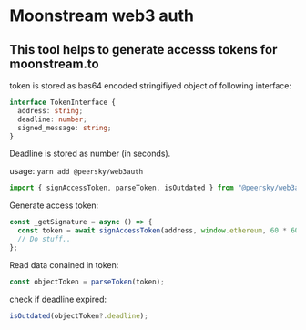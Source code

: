 # Moonstream web3 auth

## This tool helps to generate accesss tokens for moonstream.to

token is stored as bas64 encoded stringifiyed object of following interface:

```ts
interface TokenInterface {
  address: string;
  deadline: number;
  signed_message: string;
}
```
Deadline is stored as number (in seconds).

usage:
`yarn add @peersky/web3auth`

```js
import { signAccessToken, parseToken, isOutdated } from "@peersky/web3auth";
```



Generate access token:

```js
const _getSignature = async () => {
  const token = await signAccessToken(address, window.ethereum, 60 * 60 * 24);
  // Do stuff..
};
```

Read data conained in token:

```js
const objectToken = parseToken(token);
```

check if deadline expired:

```js
isOutdated(objectToken?.deadline);
```
